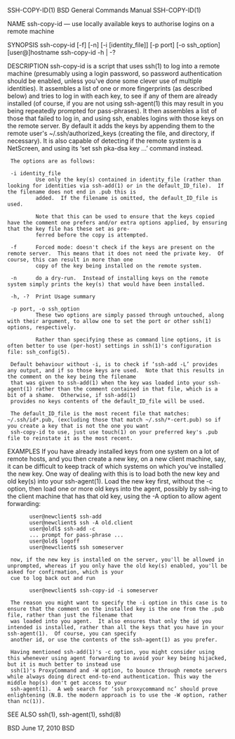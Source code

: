 SSH-COPY-ID(1)                                                                 BSD General Commands Manual                                                                 SSH-COPY-ID(1)

NAME
     ssh-copy-id — use locally available keys to authorise logins on a remote machine

SYNOPSIS
     ssh-copy-id [-f] [-n] [-i [identity_file]] [-p port] [-o ssh_option] [user@]hostname
     ssh-copy-id -h | -?

DESCRIPTION
     ssh-copy-id is a script that uses ssh(1) to log into a remote machine (presumably using a login password, so password authentication should be enabled, unless you've done some
     clever use of multiple identities).  It assembles a list of one or more fingerprints (as described below) and tries to log in with each key, to see if any of them are already
     installed (of course, if you are not using ssh-agent(1) this may result in you being repeatedly prompted for pass-phrases).  It then assembles a list of those that failed to log
     in, and using ssh, enables logins with those keys on the remote server.  By default it adds the keys by appending them to the remote user's ~/.ssh/authorized_keys (creating the
     file, and directory, if necessary).  It is also capable of detecting if the remote system is a NetScreen, and using its ‘set ssh pka-dsa key ...’ command instead.

     The options are as follows:

     -i identity_file
             Use only the key(s) contained in identity_file (rather than looking for identities via ssh-add(1) or in the default_ID_file).  If the filename does not end in .pub this is
             added.  If the filename is omitted, the default_ID_file is used.

             Note that this can be used to ensure that the keys copied have the comment one prefers and/or extra options applied, by ensuring that the key file has these set as pre‐
             ferred before the copy is attempted.

     -f      Forced mode: doesn't check if the keys are present on the remote server.  This means that it does not need the private key.  Of course, this can result in more than one
             copy of the key being installed on the remote system.

     -n      do a dry-run.  Instead of installing keys on the remote system simply prints the key(s) that would have been installed.

     -h, -?  Print Usage summary

     -p port, -o ssh_option
             These two options are simply passed through untouched, along with their argument, to allow one to set the port or other ssh(1) options, respectively.

             Rather than specifying these as command line options, it is often better to use (per-host) settings in ssh(1)'s configuration file: ssh_config(5).

     Default behaviour without -i, is to check if ‘ssh-add -L’ provides any output, and if so those keys are used.  Note that this results in the comment on the key being the filename
     that was given to ssh-add(1) when the key was loaded into your ssh-agent(1) rather than the comment contained in that file, which is a bit of a shame.  Otherwise, if ssh-add(1)
     provides no keys contents of the default_ID_file will be used.

     The default_ID_file is the most recent file that matches: ~/.ssh/id*.pub, (excluding those that match ~/.ssh/*-cert.pub) so if you create a key that is not the one you want
     ssh-copy-id to use, just use touch(1) on your preferred key's .pub file to reinstate it as the most recent.

EXAMPLES
     If you have already installed keys from one system on a lot of remote hosts, and you then create a new key, on a new client machine, say, it can be difficult to keep track of which
     systems on which you've installed the new key.  One way of dealing with this is to load both the new key and old key(s) into your ssh-agent(1).  Load the new key first, without the
     -c option, then load one or more old keys into the agent, possibly by ssh-ing to the client machine that has that old key, using the -A option to allow agent forwarding:

           user@newclient$ ssh-add
           user@newclient$ ssh -A old.client
           user@oldl$ ssh-add -c
           ... prompt for pass-phrase ...
           user@old$ logoff
           user@newclient$ ssh someserver

     now, if the new key is installed on the server, you'll be allowed in unprompted, whereas if you only have the old key(s) enabled, you'll be asked for confirmation, which is your
     cue to log back out and run

           user@newclient$ ssh-copy-id -i someserver

     The reason you might want to specify the -i option in this case is to ensure that the comment on the installed key is the one from the .pub file, rather than just the filename that
     was loaded into you agent.  It also ensures that only the id you intended is installed, rather than all the keys that you have in your ssh-agent(1).  Of course, you can specify
     another id, or use the contents of the ssh-agent(1) as you prefer.

     Having mentioned ssh-add(1)'s -c option, you might consider using this whenever using agent forwarding to avoid your key being hijacked, but it is much better to instead use
     ssh(1)'s ProxyCommand and -W option, to bounce through remote servers while always doing direct end-to-end authentication. This way the middle hop(s) don't get access to your
     ssh-agent(1).  A web search for ‘ssh proxycommand nc’ should prove enlightening (N.B. the modern approach is to use the -W option, rather than nc(1)).

SEE ALSO
     ssh(1), ssh-agent(1), sshd(8)

BSD                                                                                   June 17, 2010                                                                                   BSD
